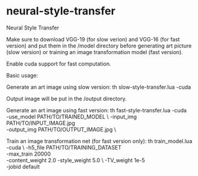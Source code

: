 # neural-style-transfer
Neural Style Transfer

Make sure to download VGG-19 (for slow verion) and VGG-16 (for fast version) and put them in the /model directory
before generating art picture (slow version) or training an image transformation model (fast version).

Enable cuda support for fast computation.

Basic usage:

Generate an art image using slow version:
  th slow-style-transfer.lua -cuda 
 
  Output image will be put in the /output directory.
  
Generate an art image using fast version:
  th fast-style-transfer.lua -cuda \
     -use_model PATH/TO/TRAINED_MODEL \ 
     -input_img PATH/TO/INPUT_IMAGE.jpg \
     -output_img PATH/TO/OUTPUT_IMAGE.jpg \
  
Train an image transformation net (for fast version only):
  th train_model.lua -cuda \ 
     -h5_file PATH/TO/TRAINING_DATASET \
     -max_train 20000 \
     -content_weight 2.0 -style_weight 5.0 \ 
     -TV_weight 1e-5 \
     -jobid default 
